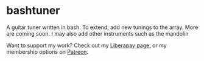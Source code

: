 # bashtuner
A guitar tuner written in bash.
To extend, add new tunings to the array. More are coming soon. I may also add other instruments such as the mandolin

Want to support my work? Check out my  [Liberapay page](https://liberapay.com/stormdragon2976), or my membership options on [Patreon](https://patreon.com/stormdragon2976).
